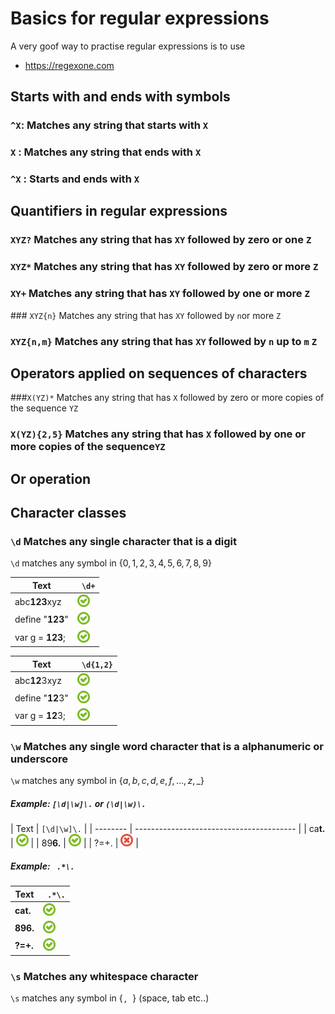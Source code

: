 # Basics for regular expressions



A very goof way to practise regular expressions is to use 

- https://regexone.com



## Starts with and ends with symbols



### `^X`: Matches any string that starts with `X`





### `X` : Matches any string that ends with `X`





### `^X` : Starts and ends with `X` 







## Quantifiers in regular expressions



### `XYZ?` Matches any string that has `XY` followed by zero or one `Z`





### `XYZ*` Matches any string that has `XY` followed by zero or more `Z`





### `XY+` Matches any string that has `XY` followed by one or more `Z`





### `XYZ{n}` Matches any string that has `XY` followed by `n`or more `Z` 





### `XYZ{n,m}` Matches any string that has `XY` followed by `n` up to `m`  `Z`





## Operators applied on sequences of characters



###`X(YZ)*` Matches any string that has `X` followed by zero or more copies of the sequence `YZ`





### `X(YZ){2,5}` Matches any string that has `X` followed by one or more copies of the sequence`YZ`









## Or operation





## Character classes 



### `\d` Matches any single character that is a digit

`\d`  matches any symbol in   $\{0,1,2,3,4,5,6,7,8,9\}$

 

| Text             | ` \d+`                                                       |
| ---------------- | ------------------------------------------------------------ |
| abc**123**xyz    | ![Success](./images/task_complete.png)   |
| define "**123**" | ![Success](./images/task_complete.png)   |
| var g = **123**; | ![Success](./images/task_complete.png)   |



| Text             | ` \d{1,2}`                                                   |
| ---------------- | ------------------------------------------------------------ |
| abc**12**3xyz    | ![Success](./images/task_complete.png)   |
| define "**12**3" | ![Success](./images/task_complete.png)   |
| var g = **12**3; | ![Success](./images/task_complete.png)   |








### `\w` Matches any single word character that is a alphanumeric or underscore

`\w`  matches any symbol in   $\{a,b,c,d,e,f,\dots,z,\_\}$



##### Example: `[\d|\w]\.` or `(\d|\w)\.` 

| Text     | `[\d|\w]\.`                              |
| -------- | ---------------------------------------- |
| ca**t.** | ![Success](./images/task_complete.png)   |
| 89**6.** | ![Success](./images/task_complete.png)   |
| ?=+.     | ![Success](./images/task_incomplete.png) |

##### Example: ` .*\.`

| Text     | ` .*\.`                                |
| -------- | -------------------------------------- |
| **cat.** | ![Success](./images/task_complete.png) |
| **896.** | ![Success](./images/task_complete.png) |
| **?=+.** | ![Success](./images/task_complete.png) |





### `\s` Matches any whitespace  character 

`\s`  matches any symbol in   $\{ \, , \,\,\,\,  \}$ (space, tab etc..)

